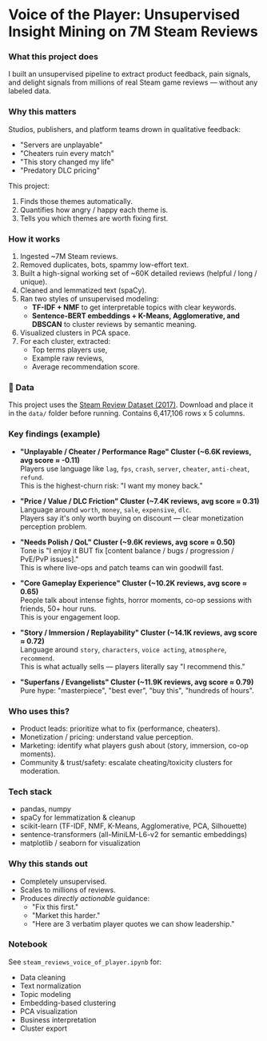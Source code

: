 # Voice of the Player: Unsupervised Insight Mining on 7M Steam Reviews

### What this project does
I built an unsupervised pipeline to extract product feedback, pain signals, and delight signals from millions of real Steam game reviews — without any labeled data.

### Why this matters
Studios, publishers, and platform teams drown in qualitative feedback:
- "Servers are unplayable"
- "Cheaters ruin every match"
- "This story changed my life"
- "Predatory DLC pricing"

This project:
1. Finds those themes automatically.
2. Quantifies how angry / happy each theme is.
3. Tells you which themes are worth fixing first.

### How it works
1. Ingested ~7M Steam reviews.
2. Removed duplicates, bots, spammy low-effort text.
3. Built a high-signal working set of ~60K detailed reviews (helpful / long / unique).
4. Cleaned and lemmatized text (spaCy).
5. Ran two styles of unsupervised modeling:
   - **TF-IDF + NMF** to get interpretable topics with clear keywords.
   - **Sentence-BERT embeddings + K-Means, Agglomerative, and DBSCAN** to cluster reviews by semantic meaning.
6. Visualized clusters in PCA space.
7. For each cluster, extracted:
   - Top terms players use,
   - Example raw reviews,
   - Average recommendation score.
   
  
### 📂 Data
This project uses the [Steam Review Dataset (2017)](https://zenodo.org/records/1000885).
Download and place it in the `data/` folder before running.
Contains 6,417,106 rows x 5 columns.

### Key findings (example)
- **"Unplayable / Cheater / Performance Rage" Cluster (~6.6K reviews, avg score ≈ -0.11)**  
  Players use language like `lag`, `fps`, `crash`, `server`, `cheater`, `anti-cheat`, `refund`.  
  This is the highest-churn risk: "I want my money back."

- **"Price / Value / DLC Friction" Cluster (~7.4K reviews, avg score ≈ 0.31)**  
  Language around `worth`, `money`, `sale`, `expensive`, `dlc`.  
  Players say it's only worth buying on discount — clear monetization perception problem.

- **"Needs Polish / QoL" Cluster (~9.6K reviews, avg score ≈ 0.50)**  
  Tone is "I enjoy it BUT fix [content balance / bugs / progression / PvE/PvP issues]."  
  This is where live-ops and patch teams can win goodwill fast.

- **"Core Gameplay Experience" Cluster (~10.2K reviews, avg score ≈ 0.65)**  
  People talk about intense fights, horror moments, co-op sessions with friends, 50+ hour runs.  
  This is your engagement loop.

- **"Story / Immersion / Replayability" Cluster (~14.1K reviews, avg score ≈ 0.72)**  
  Language around `story`, `characters`, `voice acting`, `atmosphere`, `recommend`.  
  This is what actually sells — players literally say "I recommend this."

- **"Superfans / Evangelists" Cluster (~11.9K reviews, avg score ≈ 0.79)**  
  Pure hype: "masterpiece", "best ever", "buy this", "hundreds of hours".

### Who uses this?
- Product leads: prioritize what to fix (performance, cheaters).
- Monetization / pricing: understand value perception.
- Marketing: identify what players gush about (story, immersion, co-op moments).
- Community & trust/safety: escalate cheating/toxicity clusters for moderation.

### Tech stack
- pandas, numpy
- spaCy for lemmatization & cleanup
- scikit-learn (TF-IDF, NMF, K-Means, Agglomerative, PCA, Silhouette)
- sentence-transformers (all-MiniLM-L6-v2 for semantic embeddings)
- matplotlib / seaborn for visualization

### Why this stands out
- Completely unsupervised.
- Scales to millions of reviews.
- Produces *directly actionable* guidance:
  - "Fix this first."
  - "Market this harder."
  - "Here are 3 verbatim player quotes we can show leadership."

### Notebook
See `steam_reviews_voice_of_player.ipynb` for:
- Data cleaning
- Text normalization
- Topic modeling
- Embedding-based clustering
- PCA visualization
- Business interpretation
- Cluster export
